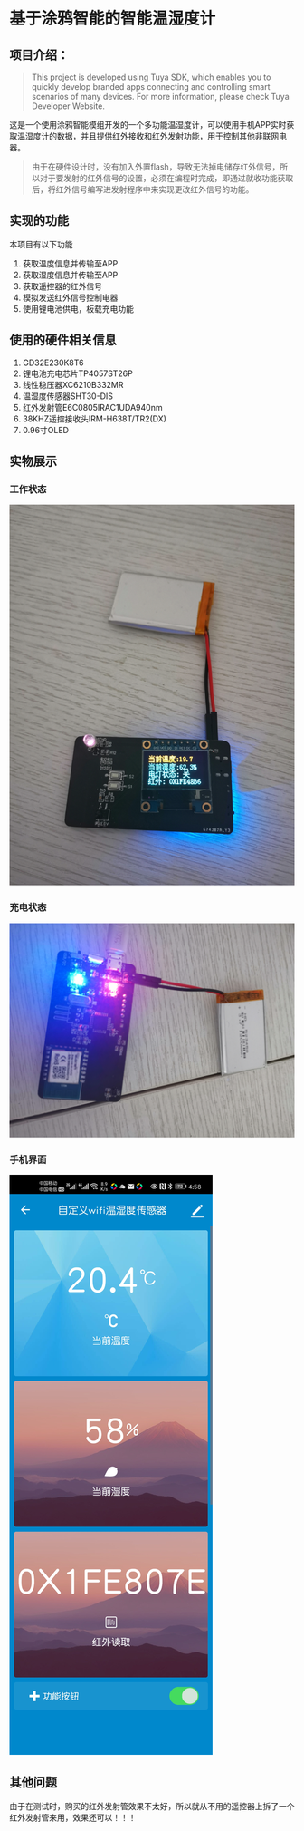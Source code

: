# 基于涂鸦智能的智能温湿度计

## 项目介绍：
> This project is developed using Tuya SDK, which enables you to quickly develop branded apps connecting and controlling smart scenarios of many devices. For more information, please check Tuya Developer Website.

这是一个使用涂鸦智能模组开发的一个多功能温湿度计，可以使用手机APP实时获取温湿度计的数据，并且提供红外接收和红外发射功能，用于控制其他非联网电器。


> 由于在硬件设计时，没有加入外置flash，导致无法掉电储存红外信号，所以对于要发射的红外信号的设置，必须在编程时完成，即通过就收功能获取后，将红外信号编写进发射程序中来实现更改红外信号的功能。

## 实现的功能
本项目有以下功能
1. 获取温度信息并传输至APP
2. 获取湿度信息并传输至APP
3. 获取遥控器的红外信号
4. 模拟发送红外信号控制电器
5. 使用锂电池供电，板载充电功能

## 使用的硬件相关信息
1. GD32E230K8T6
2. 锂电池充电芯片TP4057ST26P 
3. 线性稳压器XC6210B332MR
4. 温湿度传感器SHT30-DIS
5. 红外发射管E6C0805IRAC1UDA940nm
6. 38KHZ遥控接收头IRM-H638T/TR2(DX) 
7. 0.96寸OLED

## 实物展示
### 工作状态
![image](https://github.com/1226822570/duogongnengwenshiduji/blob/main/img/1.jpg)
### 充电状态
![image](https://github.com/1226822570/duogongnengwenshiduji/blob/main/img/2.jpg)
### 手机界面
![image](https://github.com/1226822570/duogongnengwenshiduji/blob/main/img/3.jpg)

## 其他问题

由于在测试时，购买的红外发射管效果不太好，所以就从不用的遥控器上拆了一个红外发射管来用，效果还可以！！！
